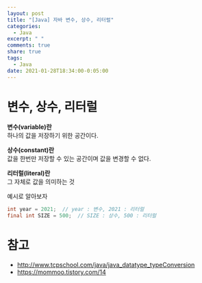 ```yaml
---
layout: post
title: "[Java] 자바 변수, 상수, 리터럴"
categories:
  - Java
excerpt: " "
comments: true
share: true
tags:
  - Java
date: 2021-01-28T18:34:00-0:05:00
---
```


# 변수, 상수, 리터럴

**변수(variable)란** <br>
하나의 값을 저장하기 위한 공간이다.

**상수(constant)란** <br>
값을 한번만 저장할 수 있는 공간이며 값을 변경할 수 없다.

**리터럴(literal)란** <br>
그 자체로 값을 의미하는 것

예시로 알아보자

```java
int year = 2021;  // year : 변수, 2021 : 리터럴
final int SIZE = 500;  // SIZE : 상수, 500 : 리터럴
```

# 참고

- <http://www.tcpschool.com/java/java_datatype_typeConversion>
- <https://mommoo.tistory.com/14>
